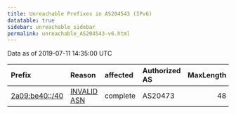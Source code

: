 ```yaml
---
title: Unreachable Prefixes in AS204543 (IPv6)
datatable: true
sidebar: unreachable_sidebar
permalink: unreachable_AS204543-v6.html
---
```


Data as of 2019-07-11 14:35:00 UTC


<div class="datatable-begin"></div>

| Prefix                                                 | Reason                                                                                                 | affected   | Authorized AS   |   MaxLength | Anchor                                         |   unreachable /48s |
|:-------------------------------------------------------|:-------------------------------------------------------------------------------------------------------|:-----------|:----------------|------------:|:-----------------------------------------------|-------------------:|
| [2a09:be40::/40](https://stat.ripe.net/2a09:be40::/40) | [INVALID ASN](https://rpki-validator.ripe.net/announcement-preview?asn=AS204543&prefix=2a09:be40::/40) | complete   | AS20473         |          48 | [RIPE](unreachable_RIPE_NCC_RPKI_Root-v6.html) |                256 |

<div class="datatable-end"></div>